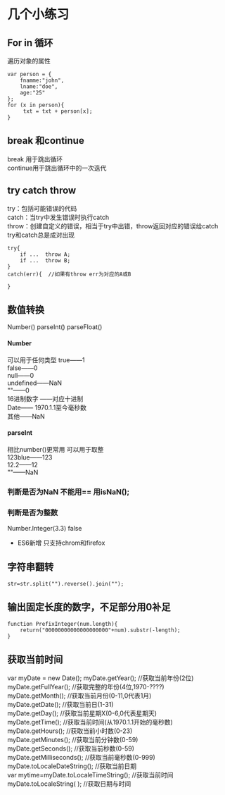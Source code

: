 # 几个小练习
## For in 循环
遍历对象的属性  
```
var person = {
    fnamme:"john",
    lname:"doe",
    age:"25"
};
for (x in person){
     txt = txt + person[x];
}
```
## break 和continue
break 用于跳出循环  
continue用于跳出循环中的一次迭代  

## try catch throw
try：包括可能错误的代码  
catch：当try中发生错误时执行catch   
throw：创建自定义的错误，相当于try中出错，throw返回对应的错误给catch  
try和catch总是成对出现  
```
try{
    if ...  throw A;
    if ...  throw B;
}
catch(err){  //如果有throw err为对应的A或B

}
```
## 数值转换
Number() parseInt() parseFloat()
#### Number
可以用于任何类型
true——1  
false——0  
null——0  
undefined——NaN  
""——0  
16进制数字 ——对应十进制  
Date—— 1970.1.1至今毫秒数  
其他——NaN  

#### parseInt  
相比number()更常用 可以用于取整  
123blue——123  
12.2——12  
""——NaN  
### 判断是否为NaN 不能用== 用isNaN();

### 判断是否为整数
Number.Integer(3.3) false  
* ES6新增  只支持chrom和firefox  

## 字符串翻转
```
str=str.split("").reverse().join("");
```

## 输出固定长度的数字，不足部分用0补足
```
function PrefixInteger(num.length){
    return("00000000000000000000"+num).substr(-length);
}
```

## 获取当前时间
var myDate = new Date();
myDate.getYear();        //获取当前年份(2位)  
myDate.getFullYear();    //获取完整的年份(4位,1970-????)  
myDate.getMonth();       //获取当前月份(0-11,0代表1月)  
myDate.getDate();        //获取当前日(1-31)  
myDate.getDay();         //获取当前星期X(0-6,0代表星期天)  
myDate.getTime();        //获取当前时间(从1970.1.1开始的毫秒数)  
myDate.getHours();       //获取当前小时数(0-23)  
myDate.getMinutes();     //获取当前分钟数(0-59)  
myDate.getSeconds();     //获取当前秒数(0-59)  
myDate.getMilliseconds();    //获取当前毫秒数(0-999)  
myDate.toLocaleDateString();     //获取当前日期  
var mytime=myDate.toLocaleTimeString();     //获取当前时间  
myDate.toLocaleString( );        //获取日期与时间  
